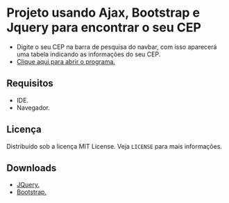 # Projeto usando Ajax, Bootstrap e Jquery para encontrar o seu CEP
- Digite o seu CEP na barra de pesquisa do navbar, com isso aparecerá uma tabela indicando as informações do seu CEP.
- <a href="https://fernandamakihirose.github.io/ajax-jquery-bootstrap/" target="_blank">Clique aqui para abrir o programa.</a>

## Requisitos
- IDE.
- Navegador.

## Licença
Distribuido sob a licença MIT License. Veja `LICENSE` para mais informações.

## Downloads
- <a href="https://jquery.com/download/" target="_blank">JQuery.</a>
- <a href="https://getbootstrap.com/docs/5.0/getting-started/download/" target="_blank">Bootstrap.</a>
